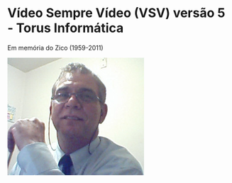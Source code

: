 # Vídeo Sempre Vídeo (VSV) versão 5 - Torus Informática

Em memória do Zico (1959-2011)

![Zico](zico.jpg)
